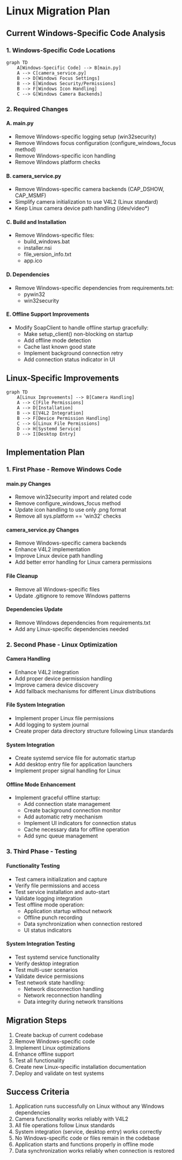# Linux Migration Plan

## Current Windows-Specific Code Analysis

### 1. Windows-Specific Code Locations

```mermaid
graph TD
    A[Windows-Specific Code] --> B[main.py]
    A --> C[camera_service.py]
    B --> D[Windows Focus Settings]
    B --> E[Windows Security/Permissions]
    B --> F[Windows Icon Handling]
    C --> G[Windows Camera Backends]
```

### 2. Required Changes

#### A. main.py

- Remove Windows-specific logging setup (win32security)
- Remove Windows focus configuration (configure_windows_focus method)
- Remove Windows-specific icon handling
- Remove Windows platform checks

#### B. camera_service.py

- Remove Windows-specific camera backends (CAP_DSHOW, CAP_MSMF)
- Simplify camera initialization to use V4L2 (Linux standard)
- Keep Linux camera device path handling (/dev/video\*)

#### C. Build and Installation

- Remove Windows-specific files:
  - build_windows.bat
  - installer.nsi
  - file_version_info.txt
  - app.ico

#### D. Dependencies

- Remove Windows-specific dependencies from requirements.txt:
  - pywin32
  - win32security

#### E. Offline Support Improvements

- Modify SoapClient to handle offline startup gracefully:
  - Make setup_client() non-blocking on startup
  - Add offline mode detection
  - Cache last known good state
  - Implement background connection retry
  - Add connection status indicator in UI

## Linux-Specific Improvements

```mermaid
graph TD
    A[Linux Improvements] --> B[Camera Handling]
    A --> C[File Permissions]
    A --> D[Installation]
    B --> E[V4L2 Integration]
    B --> F[Device Permission Handling]
    C --> G[Linux File Permissions]
    D --> H[Systemd Service]
    D --> I[Desktop Entry]
```

## Implementation Plan

### 1. First Phase - Remove Windows Code

#### main.py Changes

- Remove win32security import and related code
- Remove configure_windows_focus method
- Update icon handling to use only .png format
- Remove all sys.platform == 'win32' checks

#### camera_service.py Changes

- Remove Windows-specific camera backends
- Enhance V4L2 implementation
- Improve Linux device path handling
- Add better error handling for Linux camera permissions

#### File Cleanup

- Remove all Windows-specific files
- Update .gitignore to remove Windows patterns

#### Dependencies Update

- Remove Windows dependencies from requirements.txt
- Add any Linux-specific dependencies needed

### 2. Second Phase - Linux Optimization

#### Camera Handling

- Enhance V4L2 integration
- Add proper device permission handling
- Improve camera device discovery
- Add fallback mechanisms for different Linux distributions

#### File System Integration

- Implement proper Linux file permissions
- Add logging to system journal
- Create proper data directory structure following Linux standards

#### System Integration

- Create systemd service file for automatic startup
- Add desktop entry file for application launchers
- Implement proper signal handling for Linux

#### Offline Mode Enhancement

- Implement graceful offline startup:
  - Add connection state management
  - Create background connection monitor
  - Add automatic retry mechanism
  - Implement UI indicators for connection status
  - Cache necessary data for offline operation
  - Add sync queue management

### 3. Third Phase - Testing

#### Functionality Testing

- Test camera initialization and capture
- Verify file permissions and access
- Test service installation and auto-start
- Validate logging integration
- Test offline mode operation:
  - Application startup without network
  - Offline punch recording
  - Data synchronization when connection restored
  - UI status indicators

#### System Integration Testing

- Test systemd service functionality
- Verify desktop integration
- Test multi-user scenarios
- Validate device permissions
- Test network state handling:
  - Network disconnection handling
  - Network reconnection handling
  - Data integrity during network transitions

## Migration Steps

1. Create backup of current codebase
2. Remove Windows-specific code
3. Implement Linux optimizations
4. Enhance offline support
5. Test all functionality
6. Create new Linux-specific installation documentation
7. Deploy and validate on test systems

## Success Criteria

1. Application runs successfully on Linux without any Windows dependencies
2. Camera functionality works reliably with V4L2
3. All file operations follow Linux standards
4. System integration (service, desktop entry) works correctly
5. No Windows-specific code or files remain in the codebase
6. Application starts and functions properly in offline mode
7. Data synchronization works reliably when connection is restored
